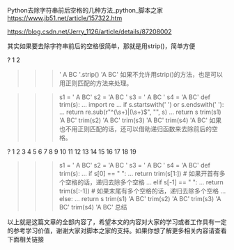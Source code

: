 Python去除字符串前后空格的几种方法_python_脚本之家 https://www.jb51.net/article/157322.htm

https://blog.csdn.net/Jerry_1126/article/details/87208002

其实如果要去除字符串前后的空格很简单，那就是用strip()，简单方便

?
1
2
>>> ' A BC '.strip()
'A BC'
如果不允许用strip()的方法，也是可以用正则匹配的方法来处理。

>>> s1 = ' A BC'
>>> s2 = 'A BC '
>>> s3 = ' A BC '
>>> s4 = 'A BC'
>>> def trim(s):
...   import re
...   if s.startswith(' ') or s.endswith(' '):
...     return re.sub(r"^(\s+)|(\s+)$", "", s)
...   return s
>>> trim(s1)
'A BC'
>>> trim(s2)
'A BC'
>>> trim(s3)
'A BC'
>>> trim(s4)
'A BC'
如果也不用正则匹配的话，还可以借助递归函数来去除前后的空格。

?
1
2
3
4
5
6
7
8
9
10
11
12
13
14
15
16
17
18
19
>>> s1 = ' A BC'
>>> s2 = 'A BC '
>>> s3 = ' A BC '
>>> s4 = 'A BC'
>>> def trim(s):
...   if s[0] == " ":
...     return trim(s[1:])   # 如果开首有多个空格的话，递归去除多个空格
...   elif s[-1] == " ":
...     return trim(s[:-1])  # 如果末尾有多个空格的话，递归去除多个空格
...   else:
...     return s
>>> trim(s1)
'A BC'
>>> trim(s2)
'A BC'
>>> trim(s3)
'A BC'
>>> trim(s4)
'A BC'
总结

以上就是这篇文章的全部内容了，希望本文的内容对大家的学习或者工作具有一定的参考学习价值，谢谢大家对脚本之家的支持。如果你想了解更多相关内容请查看下面相关链接
